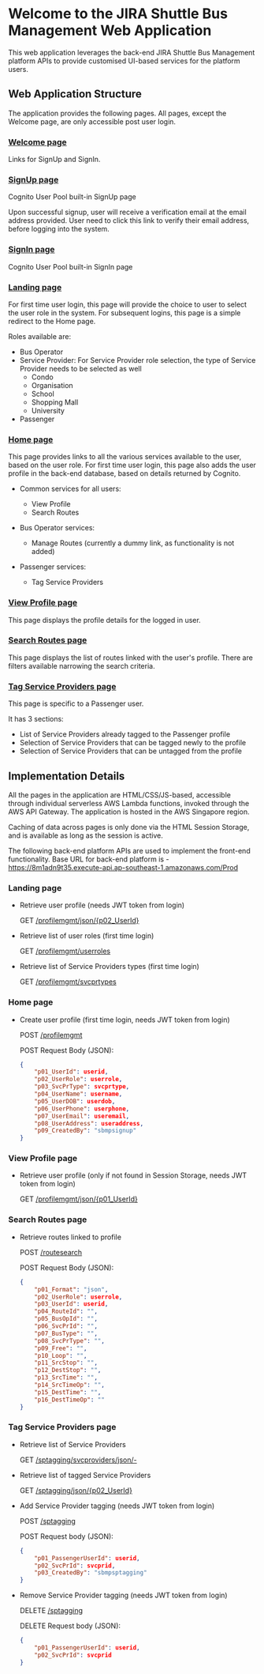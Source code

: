 Welcome to the JIRA Shuttle Bus Management Web Application
==========================================================

This web application leverages the back-end JIRA Shuttle Bus Management platform APIs to provide customised UI-based services for the platform users.

Web Application Structure
-----------

The application provides the following pages. All pages, except the Welcome page, are only accessible post user login.

### [Welcome page](https://2qbdm0akjg.execute-api.ap-southeast-1.amazonaws.com/Prod) ###
Links for SignUp and SignIn.

### [SignUp page](https://jiracorp.auth.ap-southeast-1.amazoncognito.com/signup?response_type=token&client_id=u43f2tl674qh6guik00elvini&redirect_uri=https://2qbdm0akjg.execute-api.ap-southeast-1.amazonaws.com/Prod/landing) ###
Cognito User Pool built-in SignUp page

Upon successful signup, user will receive a verification email at the email address provided. User need to click this link to verify their email address, before logging into the system.

### [SignIn page](https://jiracorp.auth.ap-southeast-1.amazoncognito.com/login?response_type=token&client_id=u43f2tl674qh6guik00elvini&redirect_uri=https://2qbdm0akjg.execute-api.ap-southeast-1.amazonaws.com/Prod/landing) ###
Cognito User Pool built-in SignIn page

### [Landing page](https://2qbdm0akjg.execute-api.ap-southeast-1.amazonaws.com/Prod/landing) ###
For first time user login, this page will provide the choice to user to select the user role in the system. For subsequent logins, this page is a simple redirect to the Home page.

Roles available are:
  - Bus Operator
  - Service Provider: For Service Provider role selection, the type of Service Provider needs to be selected as well
    - Condo
    - Organisation
    - School
    - Shopping Mall
    - University
  - Passenger

### [Home page](https://2qbdm0akjg.execute-api.ap-southeast-1.amazonaws.com/Prod/homepage) ###
This page provides links to all the various services available to the user, based on the user role. For first time user login, this page also adds the user profile in the back-end database, based on details returned by Cognito.

- Common services for all users:
  - View Profile
  - Search Routes

- Bus Operator services:
  - Manage Routes (currently a dummy link, as functionality is not added)

- Passenger services:
  - Tag Service Providers

### [View Profile page](https://2qbdm0akjg.execute-api.ap-southeast-1.amazonaws.com/Prod/profilemgmt) ###
This page displays the profile details for the logged in user.

### [Search Routes page](https://2qbdm0akjg.execute-api.ap-southeast-1.amazonaws.com/Prod/routesearch) ###
This page displays the list of routes linked with the user's profile. There are filters available narrowing the search criteria.

### [Tag Service Providers page](https://2qbdm0akjg.execute-api.ap-southeast-1.amazonaws.com/Prod/sptagging) ###
This page is specific to a Passenger user.

It has 3 sections:
  - List of Service Providers already tagged to the Passenger profile
  - Selection of Service Providers that can be tagged newly to the profile
  - Selection of Service Providers that can be untagged from the profile

Implementation Details
------------------

All the pages in the application are HTML/CSS/JS-based, accessible through individual serverless AWS Lambda functions, invoked through the AWS API Gateway. The application is hosted in the AWS Singapore region.

Caching of data across pages is only done via the HTML Session Storage, and is available as long as the session is active.

The following back-end platform APIs are used to implement the front-end functionality. Base URL for back-end platform is - https://8m1adn9t35.execute-api.ap-southeast-1.amazonaws.com/Prod

### Landing page ###

- Retrieve user profile (needs JWT token from login)
  
  GET [/profilemgmt/json/{p02_UserId}](https://8m1adn9t35.execute-api.ap-southeast-1.amazonaws.com/Prod/profilemgmt/json/{p02_UserId})

- Retrieve list of user roles (first time login)
  
  GET [/profilemgmt/userroles](https://8m1adn9t35.execute-api.ap-southeast-1.amazonaws.com/Prod/profilemgmt/userroles)

- Retrieve list of Service Providers types (first time login)
  
  GET [/profilemgmt/svcprtypes](https://8m1adn9t35.execute-api.ap-southeast-1.amazonaws.com/Prod/profilemgmt/svcprtypes)

### Home page ###

- Create user profile (first time login, needs JWT token from login)
  
  POST [/profilemgmt](https://8m1adn9t35.execute-api.ap-southeast-1.amazonaws.com/Prod/profilemgmt)

  POST Request Body (JSON):
  ```json
  {
      "p01_UserId": userid,
      "p02_UserRole": userrole,
      "p03_SvcPrType": svcprtype,
      "p04_UserName": username,
      "p05_UserDOB": userdob,
      "p06_UserPhone": userphone,
      "p07_UserEmail": useremail,
      "p08_UserAddress": useraddress,
      "p09_CreatedBy": "sbmpsignup"
  }
  ```

### View Profile page ###

- Retrieve user profile (only if not found in Session Storage, needs JWT token from login)
  
  GET [/profilemgmt/json/{p01_UserId}](https://8m1adn9t35.execute-api.ap-southeast-1.amazonaws.com/Prod/profilemgmt/json/{p01_UserId})

### Search Routes page ###

- Retrieve routes linked to profile
  
  POST [/routesearch](https://8m1adn9t35.execute-api.ap-southeast-1.amazonaws.com/Prod/routesearch)

  POST Request Body (JSON):
  ```json
  {
      "p01_Format": "json",
      "p02_UserRole": userrole,
      "p03_UserId": userid,
      "p04_RouteId": "",
      "p05_BusOpId": "",
      "p06_SvcPrId": "",
      "p07_BusType": "",
      "p08_SvcPrType": "",
      "p09_Free": "",
      "p10_Loop": "",
      "p11_SrcStop": "",
      "p12_DestStop": "",
      "p13_SrcTime": "",
      "p14_SrcTimeOp": "",
      "p15_DestTime": "",
      "p16_DestTimeOp": ""
  }
  ```

### Tag Service Providers page ###

- Retrieve list of Service Providers
  
  GET [/sptagging/svcproviders/json/-](https://8m1adn9t35.execute-api.ap-southeast-1.amazonaws.com/Prod/sptagging/svcproviders/json/-)

- Retrieve list of tagged Service Providers
  
  GET [/sptagging/json/{p02_UserId}](https://8m1adn9t35.execute-api.ap-southeast-1.amazonaws.com/Prod/sptagging/json/{p02_UserId})

- Add Service Provider tagging (needs JWT token from login)
  
  POST [/sptagging](https://8m1adn9t35.execute-api.ap-southeast-1.amazonaws.com/Prod/sptagging)

  POST Request body (JSON):
  ```json
  {
      "p01_PassengerUserId": userid,
      "p02_SvcPrId": svcprid,
      "p03_CreatedBy": "sbmpsptagging"
  }
  ```

- Remove Service Provider tagging (needs JWT token from login)
  
  DELETE [/sptagging](https://8m1adn9t35.execute-api.ap-southeast-1.amazonaws.com/Prod/sptagging)

  DELETE Request body (JSON):
  ```json
  {
      "p01_PassengerUserId": userid,
      "p02_SvcPrId": svcprid
  }
  ```
